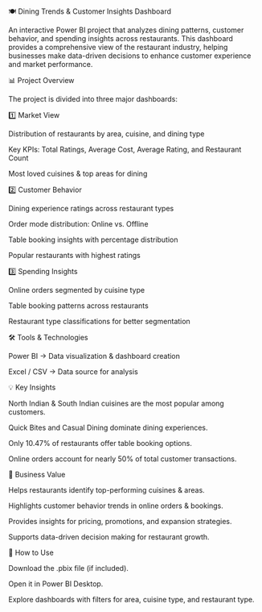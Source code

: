 🍽️ Dining Trends & Customer Insights Dashboard

An interactive Power BI project that analyzes dining patterns, customer behavior, and spending insights across restaurants. This dashboard provides a comprehensive view of the restaurant industry, helping businesses make data-driven decisions to enhance customer experience and market performance.

📊 Project Overview

The project is divided into three major dashboards:

1️⃣ Market View

Distribution of restaurants by area, cuisine, and dining type

Key KPIs: Total Ratings, Average Cost, Average Rating, and Restaurant Count

Most loved cuisines & top areas for dining

2️⃣ Customer Behavior

Dining experience ratings across restaurant types

Order mode distribution: Online vs. Offline

Table booking insights with percentage distribution

Popular restaurants with highest ratings

3️⃣ Spending Insights

Online orders segmented by cuisine type

Table booking patterns across restaurants

Restaurant type classifications for better segmentation

🛠️ Tools & Technologies

Power BI → Data visualization & dashboard creation

Excel / CSV → Data source for analysis


💡 Key Insights

North Indian & South Indian cuisines are the most popular among customers.

Quick Bites and Casual Dining dominate dining experiences.

Only 10.47% of restaurants offer table booking options.

Online orders account for nearly 50% of total customer transactions.

🎯 Business Value

Helps restaurants identify top-performing cuisines & areas.

Highlights customer behavior trends in online orders & bookings.

Provides insights for pricing, promotions, and expansion strategies.

Supports data-driven decision making for restaurant growth.

📌 How to Use

Download the .pbix file (if included).

Open it in Power BI Desktop.

Explore dashboards with filters for area, cuisine type, and restaurant type.
